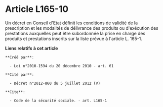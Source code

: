 # Article L165-10

Un décret en Conseil d'Etat définit les conditions de validité de la prescription et les modalités de délivrance des produits
ou d'exécution des prestations auxquelles peut être subordonnée la prise en charge des produits et prestations inscrits sur
la liste prévue à l'article L. 165-1.

**Liens relatifs à cet article**

	**Créé par**:

	  - Loi n°2010-1594 du 20 décembre 2010 - art. 61

	**Cité par**:

	  - Décret n°2012-860 du 5 juillet 2012 (V)

	**Cite**:

	  - Code de la sécurité sociale. - art. L165-1
